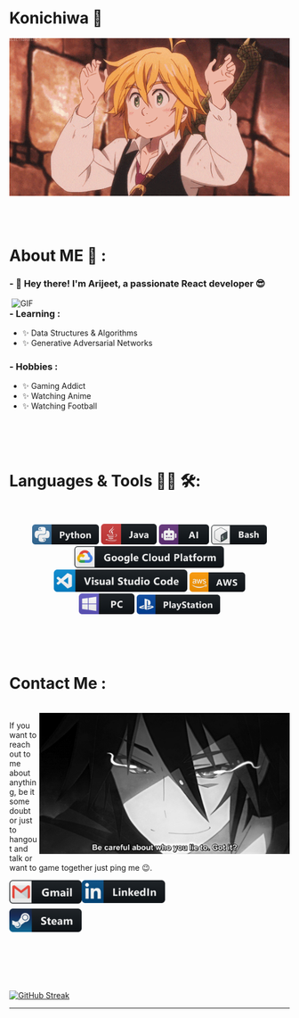 # Konichiwa 👋

<div align="center">
<img hight="300" width="700" alt="GIF" align="center" src="https://github.com/Arijeet04/Arijeet04/blob/main/assets/208593.gif">
</div>

</br>
</br>
</br>


# About ME 💬 :

### - 👋 Hey there! I'm Arijeet, a passionate React developer 😎

<img hight="400" width="500" alt="GIF" align="right" src="https://github.com/Arijeet04/Arijeet04/blob/main/assets/1936.gif">

### - Learning :
- ✨ Data Structures & Algorithms
- ✨ Generative Adversarial Networks

### - Hobbies : 
- ✨ Gaming Addict
- ✨ Watching Anime
- ✨ Watching Football
</br>
</br>
</br>



# Languages & Tools 👨‍💻 🛠:
</br>

<p align="center">

<!-- For more icons please follow  https://github.com/MikeCodesDotNET/ColoredBadges -->
<img src="https://github.com/Arijeet04/Arijeet04/blob/main/assets/icons/python.png" alt="python" width="120" hight="50">
<img src="https://github.com/Arijeet04/Arijeet04/blob/main/assets/icons/java.png" alt="java"  width="100" hight="50">
<img src="https://github.com/Arijeet04/Arijeet04/blob/main/assets/icons/ai.png" alt="AI" width="90" hight="50">
<img src="https://github.com/Arijeet04/Arijeet04/blob/main/assets/icons/bash.png" alt="bash" width="100" hight="50">
</br>
<img src="https://github.com/Arijeet04/Arijeet04/blob/main/assets/icons/google_cloud_platform.png" alt="google_cloud_platform" width="270" hight="50">
<img src="https://github.com/Arijeet04/Arijeet04/blob/main/assets/icons/visualstudio_code.png" alt="visualstudio_code" width="240" hight="50">
<img src="https://github.com/Arijeet04/Arijeet04/blob/main/assets/icons/aws.png" alt="aws" width="100" hight="50">
</br>
<img src="https://github.com/Arijeet04/Arijeet04/blob/main/assets/icons/pc.png" alt="pc" width="100" hight="50">
<img src="https://github.com/Arijeet04/Arijeet04/blob/main/assets/icons/playstation%403x.png" alt="playstation" width="150" hight="50">
</p>
</br>
</br>
</br>



# Contact Me :

<p>
 </br>


<img hight="320" width="450" align="right" alt="GIF" src="https://github.com/Arijeet04/Arijeet04/blob/main/assets/93195.gif">


If you want to reach out to me about anything, be it some doubt or just to hangout and talk or want to game together just ping me 😉.

<a href="mailto:arijeet444@gmail.com">
 <img align="left" alt="Gmail" width="130" hight="100" src="https://github.com/Arijeet04/Arijeet04/blob/main/assets/icons/gmail.png" />
</a>
<a href="https://www.linkedin.com/in/arijeetdc4/">
  <img align="left" alt="Linkedin" width="150" hight="100" src="https://github.com/Arijeet04/Arijeet04/blob/main/assets/icons/linkedin.png" />
</br>
</br>
</br>
</a>
<a href="https://www.reddit.com/user/SpreadSignal3715/>
  <img align="left" alt="Reddit" width="130" hight="100" src="https://github.com/Arijeet04/Arijeet04/blob/main/assets/icons/reddit.png" />
</a>
<a href="https://steamcommunity.com/profiles/76561199369279291/">
  <img align="left" alt="Steam" width="130" hight="100" src="https://github.com/Arijeet04/Arijeet04/blob/main/assets/icons/steam.png" />
</a>
 </p>
 

</br>
</br>
</br>
</br>
</br>
</br>
</br>

<p align="left" >  
<a href="https://git.io/streak-stats"><img src="https://streak-stats.demolab.com?user=Arijeet04&theme=gotham&hide_border=true" alt="GitHub Streak" /></a>
</p>

*************
